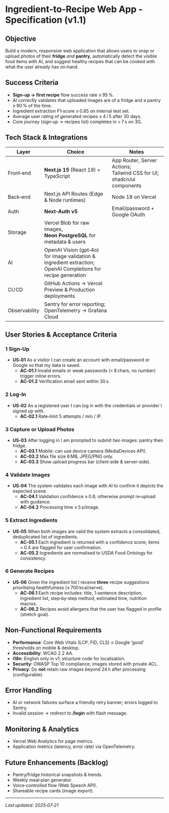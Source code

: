 # Ingredient‑to‑Recipe Web App ‑ Specification (v1.1)

## Objective
Build a modern, responsive web application that allows users to snap or upload photos of their **fridge** *and* **pantry**, automatically detect the visible food items with AI, and suggest healthy recipes that can be cooked with what the user already has on‑hand.

## Success Criteria
* **Sign‑up → first recipe** flow success rate ≥ 95 %.
* AI correctly validates that uploaded images are of a fridge and a pantry ≥ 90 % of the time.
* Ingredient extraction F1‑score ≥ 0.85 on internal test set.
* Average user rating of generated recipes ≥ 4 / 5 after 30 days.
* Core journey (sign‑up → recipes list) completes in < 7 s on 3G.

## Tech Stack & Integrations
| Layer       | Choice                                              | Notes |
|-------------|-----------------------------------------------------|-------|
| Front‑end   | **Next.js 15** (React 19) + TypeScript              | App Router, Server Actions; Tailwind CSS for UI; shadcn/ui components |
| Back‑end    | Next.js API Routes (Edge & Node runtimes)           | Node 18 on Vercel |
| Auth        | **Next‑Auth v5**                                    | Email/password + Google OAuth |
| Storage     | Vercel Blob for raw images, **Neon PostgreSQL** for metadata & users |
| AI          | OpenAI Vision (gpt‑4o) for image validation & ingredient extraction; OpenAI Completions for recipe generation |
| CI / CD     | GitHub Actions → Vercel Preview & Production deployments |
| Observability | Sentry for error reporting; OpenTelemetry → Grafana Cloud |

## User Stories & Acceptance Criteria

### 1 Sign‑Up
* **US‑01** As a visitor I can create an account with email/password or Google so that my data is saved.
  * **AC‑01.1** Invalid emails or weak passwords (< 8 chars, no number) trigger inline errors.
  * **AC‑01.2** Verification email sent within 30 s.

### 2 Log‑In
* **US‑02** As a registered user I can log in with the credentials or provider I signed up with.
  * **AC‑02.1** Rate‑limit 5 attempts / min / IP.

### 3 Capture or Upload Photos
* **US‑03** After logging in I am prompted to submit *two* images: pantry then fridge.
  * **AC‑03.1** Mobile: can use device camera (MediaDevices API).
  * **AC‑03.2** Max file size 8 MB, JPEG/PNG only.
  * **AC‑03.3** Show upload progress bar (client‑side & server‑side).  

### 4 Validate Images
* **US‑04** The system validates each image with AI to confirm it depicts the expected scene.
  * **AC‑04.1** Validation confidence ≥ 0.8; otherwise prompt re‑upload with guidance.
  * **AC‑04.2** Processing time ≤ 5 s/image.

### 5 Extract Ingredients
* **US‑05** When both images are valid the system extracts a consolidated, deduplicated list of ingredients.
  * **AC‑05.1** Each ingredient is returned with a confidence score; items < 0.4 are flagged for user confirmation.
  * **AC‑05.2** Ingredients are normalised to USDA Food Ontology for consistency.

### 6 Generate Recipes
* **US‑06** Given the ingredient list I receive **three** recipe suggestions prioritising healthfulness (≤ 700 kcal/serve).
  * **AC‑06.1** Each recipe includes: title, 1‑sentence description, ingredient list, step‑by‑step method, estimated time, nutrition macros.
  * **AC‑06.2** Recipes avoid allergens that the user has flagged in profile (stretch goal).

## Non‑Functional Requirements
* **Performance**: Core Web Vitals (LCP, FID, CLS) ≤ Google ‘good’ thresholds on mobile & desktop.
* **Accessibility**: WCAG 2.2 AA.
* **i18n**: English only in v1; structure code for localisation.
* **Security**: OWASP Top 10 compliance; images stored with private ACL.
* **Privacy**: Do **not** retain raw images beyond 24 h after processing (configurable).

## Error Handling
* AI or network failures surface a friendly retry banner; errors logged to Sentry.
* Invalid session → redirect to **/login** with flash message.

## Monitoring & Analytics
* Vercel Web Analytics for page metrics.
* Application metrics (latency, error rate) via OpenTelemetry.

## Future Enhancements (Backlog)
* Pantry/fridge historical snapshots & trends.
* Weekly meal‑plan generator.
* Voice‑controlled flow (Web Speech API).
* Shareable recipe cards (image export).

---
_Last updated: 2025‑07‑21_